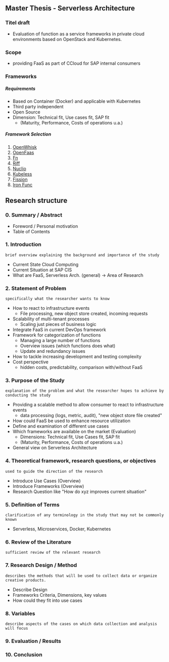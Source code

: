 ## Master Thesis - Serverless Architecture

### Titel draft
* Evaluation of function as a service frameworks in private cloud environments based on OpenStack and Kubernetes. 

### Scope
* providing FaaS as part of CCloud for SAP internal consumers

### Frameworks 
##### Requirements
* Based on Container (Docker) and applicable with Kubernetes
* Third party independent
* Open Source
* Dimension: Technical fit, Use cases fit, SAP fit 
  * (Maturity, Performance, Costs of operations u.a.)

##### Framework Selection

1. [OpenWhisk](https://github.com/apache/incubator-openwhisk)
2. [OpenFaas](https://github.com/openfaas/faas)
3. [Fn](https://github.com/fnproject/fn)
4. [Riff](https://github.com/projectriff/riff)
5. [Nuclio](https://github.com/nuclio/nuclio)
6. [Kubeless](https://github.com/kubeless/kubeless)
7. [Fission](https://github.com/fission/fission)
8. [Iron Func](https://github.com/iron-io/functions)


## Research structure

### 0. Summary / Abstract
* Foreword / Personal motivation
* Table of Contents

### 1. Introduction 
`brief overview explaining the background and importance of the study`

* Current State Cloud Computing
* Current Situation at SAP CIS
* What are FaaS, Serverless Arch. (general) -> Area of Research

### 2. Statement of Problem  
`specifically what the researcher wants to know`

* How to react to infrastructure events
  * File processing, new object store created, incoming requests
* Scalability of multi-tenant processes
  * Scaling just pieces of business logic 
* Integrate FaaS in current DevOps framework
* Framework for categorization of functions
  * Managing a large number of functions 
  * Overview issues (which functions does what)
  * Update and redundancy issues
* How to tackle increasing development and testing complexity
* Cost perspective 
  * hidden costs, predictability, comparison with/without FaaS

### 3. Purpose of the Study 
`explanation of the problem and what the researcher hopes to achieve by conducting the study`

* Providing a scalable method to allow consumer to react to infrastructure events 
  * data processing (logs, metric, audit), "new object store file created"
* How could FaaS be used to enhance resource utilization 
* Define and examination of different use cases  
* Which frameworks are available on the market (Evaluation)
  * Dimensions: Technical fit, Use Cases fit, SAP fit 
  * (Maturity, Performance, Costs of operations u.a.)
* General view on Serverless Architecture

### 4. Theoretical framework, research questions, or objectives 
`used to guide the direction of the research`

* Introduce Use Cases (Overview)
* Introduce Frameworks (Overview)
* Research Question like "How do xyz improves current situation"

### 5. Definition of Terms 
`clarification of any terminology in the study that may not be commonly known`

* Serverless, Microservices, Docker, Kubernetes

### 6. Review of the Literature 
`sufficient review of the relevant research` 

### 7. Research Design / Method 
`describes the methods that will be used to collect data or organize creative products.` 

* Describe Design
* Frameworks Criteria, Dimensions, key values
* How could they fit into use cases

### 8. Variables 
`describe aspects of the cases on which data collection and analysis will focus`

### 9. Evaluation / Results
 

### 10. Conclusion
